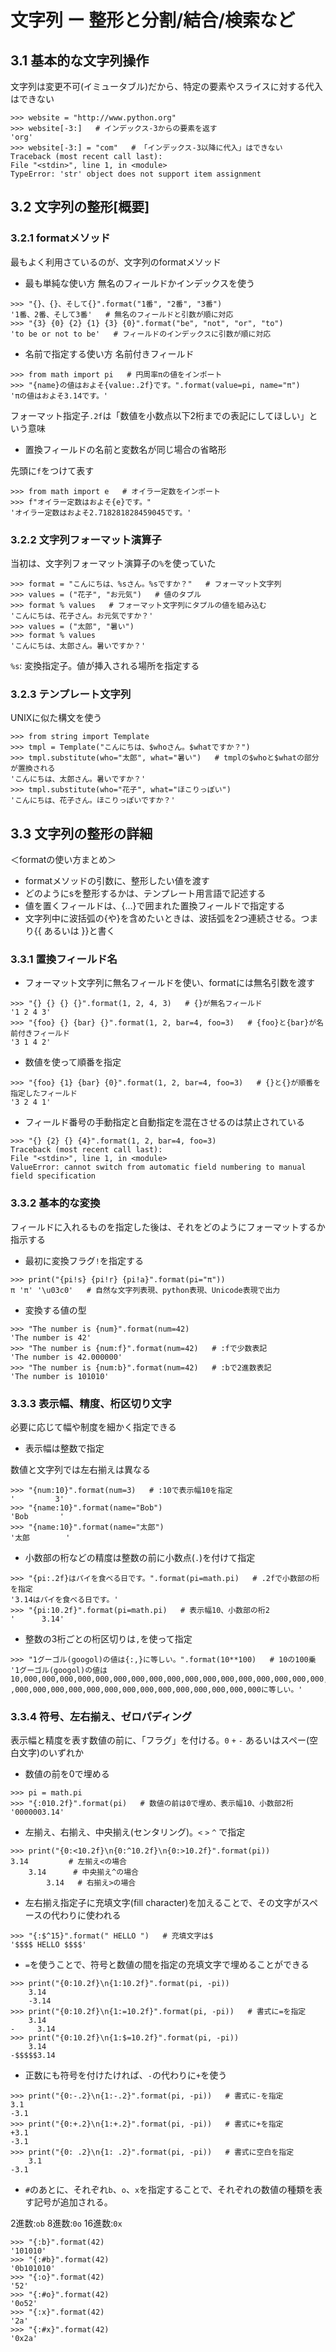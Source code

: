 # 文字列 ー 整形と分割/結合/検索など


## 3.1 基本的な文字列操作

文字列は変更不可(イミュータブル)だから、特定の要素やスライスに対する代入はできない

```
>>> website = "http://www.python.org"
>>> website[-3:]   # インデックス-3からの要素を返す
'org'
>>> website[-3:] = "com"   # 「インデックス-3以降に代入」はできない
Traceback (most recent call last):
File "<stdin>", line 1, in <module>
TypeError: 'str' object does not support item assignment
```


## 3.2 文字列の整形[概要]

### 3.2.1 formatメソッド

最もよく利用さているのが、文字列のformatメソッド

- 最も単純な使い方 無名のフィールドかインデックスを使う

```
>>> "{}、{}、そして{}".format("1番", "2番", "3番")
'1番、2番、そして3番'   # 無名のフィールドと引数が順に対応
>>> "{3} {0} {2} {1} {3} {0}".format("be", "not", "or", "to")
'to be or not to be'   # フィールドのインデックスに引数が順に対応
```

- 名前で指定する使い方 名前付きフィールド

```
>>> from math import pi   # 円周率πの値をインポート
>>> "{name}の値はおよそ{value:.2f}です。".format(value=pi, name="π")
'πの値はおよそ3.14です。'
```

フォーマット指定子`.2f`は「数値を小数点以下2桁までの表記にしてほしい」という意味

- 置換フィールドの名前と変数名が同じ場合の省略形

先頭に`f`をつけて表す

```
>>> from math import e   # オイラー定数をインポート
>>> f"オイラー定数はおよそ{e}です。"
'オイラー定数はおよそ2.718281828459045です。'
```

### 3.2.2 文字列フォーマット演算子

当初は、文字列フォーマット演算子の`%`を使っていた

```
>>> format = "こんにちは、%sさん。%sですか？"   # フォーマット文字列
>>> values = ("花子", "お元気")   # 値のタプル
>>> format % values   # フォーマット文字列にタプルの値を組み込む
'こんにちは、花子さん。お元気ですか？'
>>> values = ("太郎", "暑い")
>>> format % values
'こんにちは、太郎さん。暑いですか？'
```

`%s`: 変換指定子。値が挿入される場所を指定する

### 3.2.3 テンプレート文字列

UNIXに似た構文を使う

```
>>> from string import Template
>>> tmpl = Template("こんにちは、$whoさん。$whatですか？")
>>> tmpl.substitute(who="太郎", what="暑い")   # tmplの$whoと$whatの部分が置換される
'こんにちは、太郎さん。暑いですか？'
>>> tmpl.substitute(who="花子", what="ほこりっぽい")
'こんにちは、花子さん。ほこりっぽいですか？'
```


## 3.3 文字列の整形の詳細

＜formatの使い方まとめ＞
- formatメソッドの引数に、整形したい値を渡す
- どのようにsを整形するかは、テンプレート用言語で記述する
- 値を置くフィールドは、{...}で囲まれた置換フィールドで指定する
- 文字列中に波括弧の{や}を含めたいときは、波括弧を2つ連続させる。つまり{{ あるいは }}と書く

### 3.3.1 置換フィールド名

- フォーマット文字列に無名フィールドを使い、formatには無名引数を渡す

```
>>> "{} {} {} {}".format(1, 2, 4, 3)   # {}が無名フィールド
'1 2 4 3'
>>> "{foo} {} {bar} {}".format(1, 2, bar=4, foo=3)   # {foo}と{bar}が名前付きフィールド
'3 1 4 2'
```

- 数値を使って順番を指定

```
>>> "{foo} {1} {bar} {0}".format(1, 2, bar=4, foo=3)   # {}と{}が順番を指定したフィールド
'3 2 4 1'
```

- フィールド番号の手動指定と自動指定を混在させるのは禁止されている

```
>>> "{} {2} {} {4}".format(1, 2, bar=4, foo=3)
Traceback (most recent call last):
File "<stdin>", line 1, in <module>
ValueError: cannot switch from automatic field numbering to manual field specification
```

### 3.3.2 基本的な変換

フィールドに入れるものを指定した後は、それをどのようにフォーマットするか指示する

- 最初に変換フラグ`!`を指定する

```
>>> print("{pi!s} {pi!r} {pi!a}".format(pi="π"))
π 'π' '\u03c0'   # 自然な文字列表現、python表現、Unicode表現で出力
```

- 変換する値の型

```
>>> "The number is {num}".format(num=42)
'The number is 42'
>>> "The number is {num:f}".format(num=42)   # :fで少数表記
'The number is 42.000000'
>>> "The number is {num:b}".format(num=42)   # :bで2進数表記
'The number is 101010'
```

### 3.3.3 表示幅、精度、桁区切り文字

必要に応じて幅や制度を細かく指定できる

- 表示幅は整数で指定

数値と文字列では左右揃えは異なる

```
>>> "{num:10}".format(num=3)   # :10で表示幅10を指定
'         3'
>>> "{name:10}".format(name="Bob")
'Bob       '
>>> "{name:10}".format(name="太郎")
'太郎        '
```

- 小数部の桁などの精度は整数の前に小数点(`.`)を付けて指定

```
>>> "{pi:.2f}はパイを食べる日です。".format(pi=math.pi)   # .2fで小数部の桁を指定
'3.14はパイを食べる日です。'
>>> "{pi:10.2f}".format(pi=math.pi)   # 表示幅10、小数部の桁2
'      3.14'
```

- 整数の3桁ごとの桁区切りは`,`を使って指定

```
>>> "1グーゴル(googol)の値は{:,}に等しい。".format(10**100)   # 10の100乗
'1グーゴル(googol)の値は10,000,000,000,000,000,000,000,000,000,000,000,000,000,000,000,000,000,000,000
,000,000,000,000,000,000,000,000,000,000,000,000,000,000に等しい。'
```

### 3.3.4 符号、左右揃え、ゼロパディング

表示幅と精度を表す数値の前に、「フラグ」を付ける。`0` `+` `-` あるいはスペー(空白文字)のいずれか

- 数値の前を0で埋める

```
>>> pi = math.pi
>>> "{:010.2f}".format(pi)   # 数値の前は0で埋め、表示幅10、小数部2桁
'0000003.14'
```

- 左揃え、右揃え、中央揃え(センタリング)。`<` `>` `^` で指定

```
>>> print("{0:<10.2f}\n{0:^10.2f}\n{0:>10.2f}".format(pi))
3.14         # 左揃え<の場合
    3.14      # 中央揃え^の場合
        3.14   # 右揃え>の場合
```

- 左右揃え指定子に充填文字(fill character)を加えることで、その文字がスペースの代わりに使われる

```
>>> "{:$^15}".format(" HELLO ")   # 充填文字は$
'$$$$ HELLO $$$$'
```

- `=`を使うことで、符号と数値の間を指定の充填文字で埋めることができる

```
>>> print("{0:10.2f}\n{1:10.2f}".format(pi, -pi))
    3.14
    -3.14
>>> print("{0:10.2f}\n{1:=10.2f}".format(pi, -pi))   # 書式に=を指定
    3.14
-     3.14
>>> print("{0:10.2f}\n{1:$=10.2f}".format(pi, -pi))
    3.14
-$$$$$3.14
```

- 正数にも符号を付けたければ、`-`の代わりに`+`を使う

```
>>> print("{0:-.2}\n{1:-.2}".format(pi, -pi))   # 書式に-を指定
3.1
-3.1
>>> print("{0:+.2}\n{1:+.2}".format(pi, -pi))   # 書式に+を指定
+3.1
-3.1
>>> print("{0: .2}\n{1: .2}".format(pi, -pi))   # 書式に空白を指定
    3.1
-3.1
```

- `#`のあとに、それぞれ`b`、`o`、`x`を指定することで、それぞれの数値の種類を表す記号が追加される。

2進数:`ob` 8進数:`0o` 16進数:`0x`

```
>>> "{:b}".format(42)
'101010'
>>> "{:#b}".format(42)
'0b101010'
>>> "{:o}".format(42)
'52'
>>> "{:#o}".format(42)
'0o52'
>>> "{:x}".format(42)
'2a'
>>> "{:#x}".format(42)
'0x2a'
```
